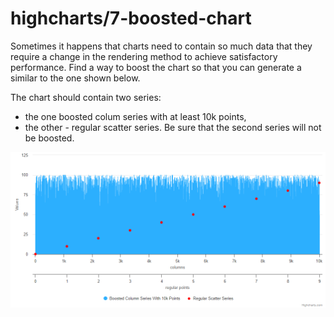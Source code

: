 # highcharts/7-boosted-chart

Sometimes it happens that charts need to contain so much data that they require
a change in the rendering method to achieve satisfactory performance. Find a way
to boost the chart so that you can generate a similar to the one shown below.

The chart should contain two series:
* the one boosted colum series with at least 10k points,
* the other - regular scatter series. Be sure that the second series will not be
boosted.


![exercise-7.png](exercise-7.png)
